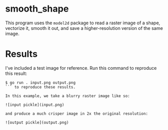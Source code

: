 # smooth_shape

This program uses the `model2d` package to read a raster image of a shape, vectorize it, smooth it out, and save a higher-resolution version of the same image.

# Results

I've included a test image for reference. Run this command to reproduce this result:

```
$ go run . input.png output.png
``` to reproduce these results.

In this example, we take a blurry raster image like so:

![input pickle](input.png)

and produce a much crisper image in 2x the original resolution:

![output pickle](output.png)
